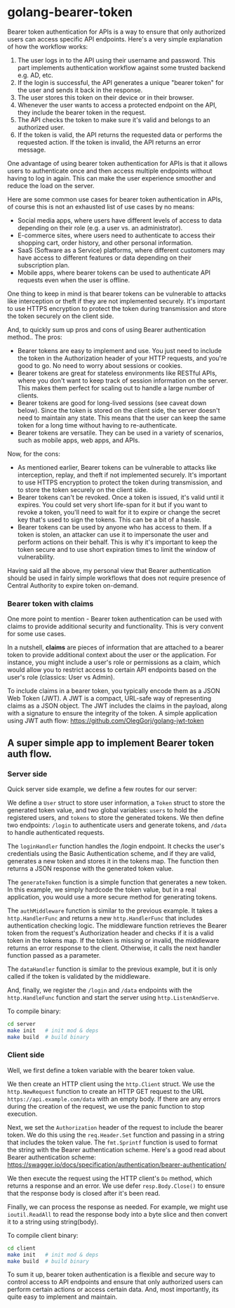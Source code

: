 # golang-bearer-token


Bearer token authentication for APIs is a way to ensure that only authorized users can access specific API endpoints. 
Here's a very simple explanation of how the workflow works:

1. The user logs in to the API using their username and password. This part implements authentication workflow against some trusted backend e.g. AD, etc.
2. If the login is successful, the API generates a unique "bearer token" for the user and sends it back in the response.
3. The user stores this token on their device or in their browser.
4. Whenever the user wants to access a protected endpoint on the API, they include the bearer token in the request.
5. The API checks the token to make sure it's valid and belongs to an authorized user.
6. If the token is valid, the API returns the requested data or performs the requested action. If the token is invalid, the API returns an error message.

One advantage of using bearer token authentication for APIs is that it allows users to authenticate once and then access multiple endpoints without having to log in again. This can make the user experience smoother and reduce the load on the server.

Here are some common use cases for bearer token authentication in APIs, of course this is not an exhausted list of use cases by no means:

- Social media apps, where users have different levels of access to data depending on their role (e.g. a user vs. an administrator).
- E-commerce sites, where users need to authenticate to access their shopping cart, order history, and other personal information.
- SaaS (Software as a Service) platforms, where different customers may have access to different features or data depending on their subscription plan.
- Mobile apps, where bearer tokens can be used to authenticate API requests even when the user is offline.

One thing to keep in mind is that bearer tokens can be vulnerable to attacks like interception or theft if they are not implemented securely. 
It's important to use HTTPS encryption to protect the token during transmission and store the token securely on the client side.

And, to quickly sum up pros and cons of using Bearer authentication method..
The pros:

- Bearer tokens are easy to implement and use. You just need to include the token in the Authorization header of your HTTP requests, and you're good to go. No need to worry about sessions or cookies.
- Bearer tokens are great for stateless environments like RESTful APIs, where you don't want to keep track of session information on the server. This makes them perfect for scaling out to handle a large number of clients.
- Bearer tokens are good for long-lived sessions (see caveat down below). Since the token is stored on the client side, the server doesn't need to maintain any state. 
This means that the user can keep the same token for a long time without having to re-authenticate.
- Bearer tokens are versatile. They can be used in a variety of scenarios, such as mobile apps, web apps, and APIs.

Now, for the cons:

- As mentioned earlier, Bearer tokens can be vulnerable to attacks like interception, replay, and theft if not implemented securely. It's important to use HTTPS encryption to protect the token during transmission, and to store the token securely on the client side.
- Bearer tokens can't be revoked. Once a token is issued, it's valid until it expires. You could set very short life-span for it 
but if you want to revoke a token, you'll need to wait for it to expire or change the secret key that's used to sign the tokens. 
This can be a bit of a hassle.
- Bearer tokens can be used by anyone who has access to them. 
If a token is stolen, an attacker can use it to impersonate the user and perform actions on their behalf. 
This is why it's important to keep the token secure and to use short expiration times to limit the window of vulnerability.

Having said all the above, my personal view that Bearer authentication should be used in fairly simple workflows that does not require presence of Central Authority to expire token on-demand.

### Bearer token with claims

One more point to mention - Bearer token authentication can be used with claims to provide additional security and functionality. This is very convent for some use cases.

In a nutshell, **claims** are pieces of information that are attached to a bearer token to provide additional context about the user or the application. 
For instance, you might include a user's role or permissions as a claim, which would allow you to restrict access to certain API endpoints based on the user's role (classics: User vs Admin).

To include claims in a bearer token, you typically encode them as a JSON Web Token (JWT). A JWT is a compact, URL-safe way of representing claims as a JSON object. 
The JWT includes the claims in the payload, along with a signature to ensure the integrity of the token.
A simple application using JWT auth flow: https://github.com/OlegGorj/golang-jwt-token


## A super simple app to implement Bearer token auth flow.

### Server side

Quick server side example, we define a few routes for our server:

We define a `User` struct to store user information, a `Token` struct to store the generated token value, and two global variables: `users` to hold the registered users, and `tokens` to store the generated tokens.
We then define two endpoints: `/login` to authenticate users and generate tokens, and `/data` to handle authenticated requests.

The `loginHandler` function handles the /login endpoint. It checks the user's credentials using the Basic Authentication scheme, and if they are valid, generates a new token and stores it in the tokens map. The function then returns a JSON response with the generated token value.

The `generateToken` function is a simple function that generates a new token. In this example, we simply hardcode the token value, but in a real application, you would use a more secure method for generating tokens.

The `authMiddleware` function is similar to the previous example. It takes a `http.HandlerFunc` and returns a new `http.HandlerFunc` that includes authentication checking logic. The middleware function retrieves the Bearer token from the request's Authorization header and checks if it is a valid token in the tokens map. If the token is missing or invalid, the middleware returns an error response to the client. Otherwise, it calls the next handler function passed as a parameter.

The `dataHandler` function is similar to the previous example, but it is only called if the token is validated by the middleware.

And, finally, we register the `/login` and `/data` endpoints with the `http.HandleFunc` function and start the server using `http.ListenAndServe`.

To compile binary:

```bash
cd server
make init   # init mod & deps
make build  # build binary
```

### Client side

Well, we first define a token variable with the bearer token value.

We then create an HTTP client using the `http.Client` struct. We use the `http.NewRequest` function to create an HTTP GET request to the URL `https://api.example.com/data` with an empty body. 
If there are any errors during the creation of the request, we use the panic function to stop execution.

Next, we set the `Authorization` header of the request to include the bearer token. We do this using the `req.Header.Set` function and passing in a string that includes the token value. 
The `fmt.Sprintf` function is used to format the string with the Bearer authentication scheme.
Here's a good read about Bearer authentication scheme: https://swagger.io/docs/specification/authentication/bearer-authentication/

We then execute the request using the HTTP client's `Do` method, which returns a response and an error. We use defer `resp.Body.Close()` to ensure that the response body is closed after it's been read.

Finally, we can process the response as needed. For example, we might use `ioutil.ReadAll` to read the response body into a byte slice and then convert it to a string using string(body).

To compile client binary:

```bash
cd client
make init   # init mod & deps
make build  # build binary
```

To sum it up, bearer token authentication is a flexible and secure way to control access to API endpoints and ensure that only authorized users can perform certain actions or access certain data. And, most importantly, its quite easy to implement and maintain.



